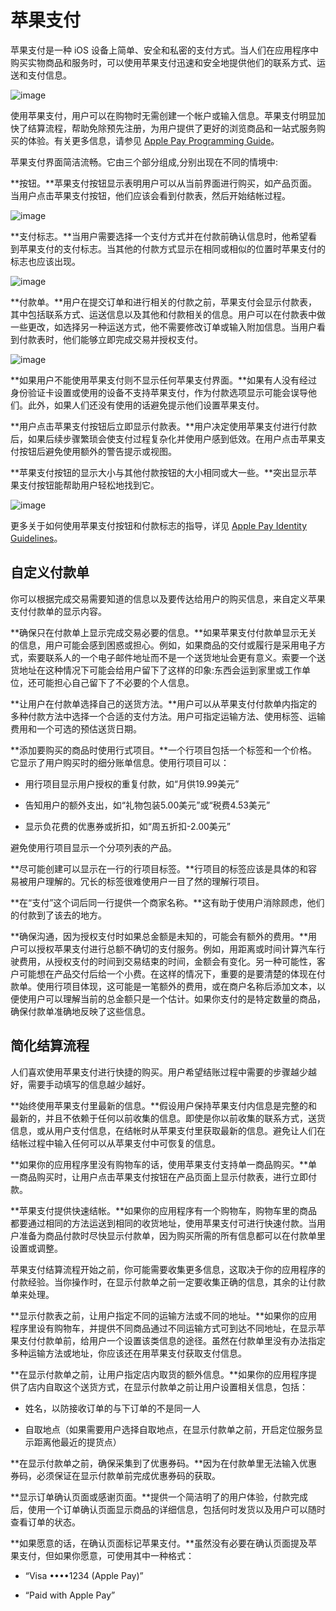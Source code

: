 # 苹果支付

苹果支付是一种 iOS 设备上简单、安全和私密的支付方式。当人们在应用程序中购买实物商品和服务时，可以使用苹果支付迅速和安全地提供他们的联系方式、运送和支付信息。

![image](images/apple_pay_2x.png)

使用苹果支付，用户可以在购物时无需创建一个帐户或输入信息。苹果支付明显加快了结算流程，帮助免除预先注册，为用户提供了更好的浏览商品和一站式服务购买的体验。有关更多信息，请参见 [Apple Pay Programming Guide](https://developer.apple.com/library/ios/ApplePay_Guide/index.html#//apple_ref/doc/uid/TP40014764)。

苹果支付界面简洁流畅。它由三个部分组成,分别出现在不同的情境中:

**按钮。**苹果支付按钮显示表明用户可以从当前界面进行购买，如产品页面。当用户点击苹果支付按钮，他们应该会看到付款表，然后开始结帐过程。

![image](images/apple_pay_small_button_2x.png)

**支付标志。**当用户需要选择一个支付方式并在付款前确认信息时，他希望看到苹果支付的支付标志。当其他的付款方式显示在相同或相似的位置时苹果支付的标志也应该出现。

![image](images/apple_pay_payment_marks_2x.png)

**付款单。**用户在提交订单和进行相关的付款之前，苹果支付会显示付款表，其中包括联系方式、运送信息以及其他和付款相关的信息。用户可以在付款表中做一些更改，如选择另一种运送方式，他不需要修改订单或输入附加信息。当用户看到付款表时，他们能够立即完成交易并授权支付。

![image](images/apple_pay_payment_sheet_2x.png)

**如果用户不能使用苹果支付则不显示任何苹果支付界面。**如果有人没有经过身份验证卡设置或使用的设备不支持苹果支付，作为付款选项显示可能会误导他们。此外，如果人们还没有使用的话避免提示他们设置苹果支付。

**用户点击苹果支付按钮后立即显示付款表。**用户决定使用苹果支付进行付款后，如果后续步骤繁琐会使支付过程复杂化并使用户感到低效。在用户点击苹果支付按钮后避免使用额外的警告提示或视图。

**苹果支付按钮的显示大小与其他付款按钮的大小相同或大一些。**突出显示苹果支付按钮能帮助用户轻松地找到它。

![image](images/apple_pay_target_2x.png)

更多关于如何使用苹果支付按钮和付款标志的指导，详见 [Apple Pay Identity Guidelines](https://developer.apple.com/apple-pay/Apple-Pay-Identity-Guidelines.pdf)。

## 自定义付款单

你可以根据完成交易需要知道的信息以及要传达给用户的购买信息，来自定义苹果支付付款单的显示内容。

**确保只在付款单上显示完成交易必要的信息。**如果苹果支付付款单显示无关的信息，用户可能会感到困惑或担心。例如，如果商品的交付或履行是采用电子方式，索要联系人的一个电子邮件地址而不是一个送货地址会更有意义。索要一个送货地址在这种情况下可能会给用户留下了这样的印象:东西会运到家里或工作单位，还可能担心自己留下了不必要的个人信息。

**让用户在付款单选择自己的送货方法。**用户可以从苹果支付付款单内指定的多种付款方法中选择一个合适的支付方法。用户可指定运输方法、使用标签、运输费用和一个可选的预估送货日期。

**添加要购买的商品时使用行式项目。**一个行项目包括一个标签和一个价格。它显示了用户购买时的细分账单信息。使用行项目可以：

- 用行项目显示用户授权的重复付款，如“月供19.99美元”

- 告知用户的额外支出，如“礼物包装5.00美元”或“税费4.53美元”

- 显示负花费的优惠券或折扣，如“周五折扣-2.00美元”

避免使用行项目显示一个分项列表的产品。

**尽可能创建可以显示在一行的行项目标签。**行项目的标签应该是具体的和容易被用户理解的。冗长的标签很难使用户一目了然的理解行项目。

**在“支付”这个词后同一行提供一个商家名称。**这有助于使用户消除顾虑，他们的付款到了该去的地方。

**确保沟通，因为授权支付时如果总金额是未知的，可能会有额外的费用。**用户可以授权苹果支付进行总额不确切的支付服务。例如，用距离或时间计算汽车行驶费用，从授权支付的时间到交易结束的时间，金额会有变化。另一种可能性，客户可能想在产品交付后给一个小费。在这样的情况下，重要的是要清楚的体现在付款单。使用行项目体现，这可能是一笔额外的费用，或在商户名称后添加文本，以便使用户可以理解当前的总金额只是一个估计。如果你支付的是特定数量的商品，确保付款单准确地反映了这些信息。

## 简化结算流程

人们喜欢使用苹果支付进行快捷的购买。用户希望结账过程中需要的步骤越少越好，需要手动填写的信息越少越好。

**始终使用苹果支付里最新的信息。**假设用户保持苹果支付内信息是完整的和最新的，并且不依赖于任何以前收集的信息。即使是你以前收集的联系方式，送货信息，或从用户支付信息，在结帐时从苹果支付里获取最新的信息。避免让人们在结帐过程中输入任何可以从苹果支付中可恢复的信息。

**如果你的应用程序里没有购物车的话，使用苹果支付支持单一商品购买。**单一商品购买时，让用户点击苹果支付按钮在产品页面上显示付款表，进行立即付款。

**苹果支付提供快速结帐。**如果你的应用程序有一个购物车，购物车里的商品都要通过相同的方法运送到相同的收货地址，使用苹果支付可进行快速付款。当用户准备为商品付款时尽快显示付款单，因为购买所需的所有信息都可以在付款单里设置或调整。

苹果支付结算流程开始之前，你可能需要收集更多信息，这取决于你的应用程序的付款经验。当你操作时，在显示付款单之前一定要收集正确的信息，其余的让付款单来处理。

**显示付款表之前，让用户指定不同的运输方法或不同的地址。**如果你的应用程序里设有购物车，并提供不同商品通过不同运输方式可到达不同地址，在显示苹果支付付款单前，给用户一个设置该类信息的途径。虽然在付款单里没有办法指定多种运输方法或地址，你应该还在用苹果支付获取支付信息。

**在显示付款单之前，让用户指定店内取货的额外信息。**如果你的应用程序提供了店内自取这个送货方式，在显示付款单之前让用户设置相关信息，包括：

- 姓名，以防接收订单的与下订单的不是同一人

- 自取地点（如果需要用户选择自取地点，在显示付款单之前，开启定位服务显示距离他最近的提货点）

**在显示付款单之前，确保采集到了优惠券码。**因为在付款单里无法输入优惠券码，必须保证在显示付款单前完成优惠券码的获取。

**显示订单确认页面或感谢页面。**提供一个简洁明了的用户体验，付款完成后，使用一个订单确认页面显示商品的详细信息，包括何时发货以及用户可以随时查看订单的状态。

**如果愿意的话，在确认页面标记苹果支付。**虽然没有必要在确认页面提及苹果支付，但如果你愿意，可使用其中一种格式：

- “Visa ••••1234 (Apple Pay)”

- “Paid with Apple Pay”
